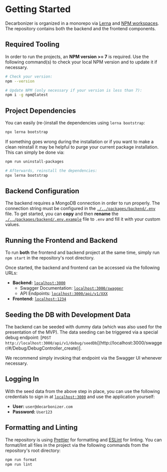# Getting Started

Decarbonizer is organized in a monorepo via [Lerna](https://github.com/lerna/lerna) and [NPM workspaces](https://docs.npmjs.com/cli/v7/using-npm/workspaces).
The repository contains both the backend and the frontend components.

## Required Tooling

In order to run the projects, an **NPM version >= 7** is required. Use the following command(s) to check
your local NPM version and to update it if necessary.

```sh
# Check your version:
npm --version

# Update NPM (only necessary if your version is less than 7):
npm i -g npm@latest
```

## Project Dependencies

You can easily (re-)install the dependencies using `lerna bootstrap`:

```sh
npx lerna bootstrap
```

If something goes wrong during the installation or if you want to make a clean reinstall it may be helpful
to purge your current package installation. This can simply be done via:

```sh
npm run uninstall-packages

# Afterwards, reinstall the dependencies:
npx lerna bootstrap
```

## Backend Configuration

The backend requires a MongoDB connection in order to run properly.
The connection string must be configured in the [`./../packages/backend/.env`](./../packages/backend/.env) file.
To get started, you can **copy** and then **rename** the [`./../packages/backend/.env.example`](./../packages/backend/.env.example)
file to `.env` and fill it with your custom values.

## Running the Frontend and Backend

To run **both** the frontend and backend project at the same time, simply run `npm start` in the
repository's root directory.

Once started, the backend and frontend can be accessed via the following URLs:

- **Backend:** [`localhost:3000`](http://localhost:3000)
  - Swagger Documentation: [`localhost:3000/swagger`](http://localhost:3000/swagger)
  - API Endpoints: [`localhost:3000/api/v1/XXX`](http://localhost:3000/api/v1)
- **Frontend:** [`localhost:1234`](http://localhost:1234)

## Seeding the DB with Development Data

The backend can be seeded with dummy data (which was also used for the presentation of the MVP).
The data seeding can be triggered via a special debug endpoint:
[`POST http://localhost:3000/api/v1/debug/seedDb`[(http://localhost:3000/swagger/#/Debug/DebugController_create)].

We recommend simply invoking that endpoint via the Swagger UI whenever necessary.

## Logging In

With the seed data from the above step in place, you can use the following credentials to sign in
at [`localhost:3000`](http://localhost:3000) and use the application yourself:

- **User:** `user@decarbonizer.com`
- **Password:** `User123`

## Formatting and Linting

The repository is using [Prettier](https://prettier.io/) for formatting and [ESLint](https://eslint.org/) for linting.
You can format/lint all files in the project via the following commands from the repository's root directory:

```sh
npm run format
npm run lint
```
